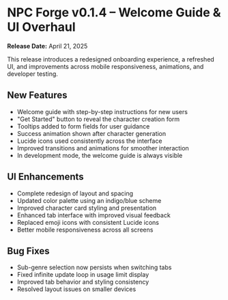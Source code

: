 # NPC Forge v0.1.4 – Welcome Guide & UI Overhaul

**Release Date:** April 21, 2025

This release introduces a redesigned onboarding experience, a refreshed UI, and improvements across mobile responsiveness, animations, and developer testing.

## New Features

- Welcome guide with step-by-step instructions for new users
- "Get Started" button to reveal the character creation form
- Tooltips added to form fields for user guidance
- Success animation shown after character generation
- Lucide icons used consistently across the interface
- Improved transitions and animations for smoother interaction
- In development mode, the welcome guide is always visible

## UI Enhancements

- Complete redesign of layout and spacing
- Updated color palette using an indigo/blue scheme
- Improved character card styling and presentation
- Enhanced tab interface with improved visual feedback
- Replaced emoji icons with consistent Lucide icons
- Better mobile responsiveness across all screens

## Bug Fixes

- Sub-genre selection now persists when switching tabs
- Fixed infinite update loop in usage limit display
- Improved tab behavior and styling consistency
- Resolved layout issues on smaller devices
